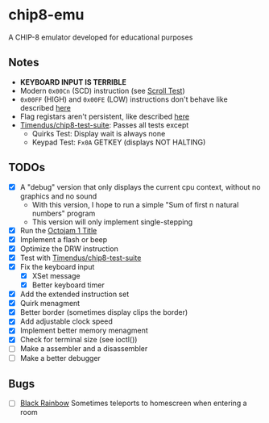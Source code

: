 # chip8-emu
A CHIP-8 emulator developed for educational purposes

## Notes
 - **KEYBOARD INPUT IS TERRIBLE**
 - Modern ``0x00Cn`` (SCD) instruction (see [Scroll Test](https://github.com/Timendus/chip8-test-suite#scrolling-test))
 - ``0x00FF`` (HIGH) and ``0x00FE`` (LOW) instructions don't behave like described [here](https://github.com/Chromatophore/HP48-Superchip/blob/master/investigations/quirk_display.md)
 - Flag registars aren't persistent, like described [here](https://johnearnest.github.io/Octo/docs/SuperChip.html)
 - [Timendus/chip8-test-suite](https://github.com/Timendus/chip8-test-suite): Passes all tests except
   - Quirks Test: Display wait is always none
   - Keypad Test: ``Fx0A`` GETKEY (displays NOT HALTING)


## TODOs
 - [x] A "debug" version that only displays the current cpu context, without no graphics and no sound
    - With this version, I hope to run a simple "Sum of first n natural numbers" program
    - This version will only implement single-stepping
 - [x] Run the [Octojam 1 Title](https://johnearnest.github.io/chip8Archive/play.html?p=octojam1title)
 - [x] Implement a flash or beep
 - [x] Optimize the DRW instruction
 - [x] Test with [Timendus/chip8-test-suite](https://github.com/Timendus/chip8-test-suite)
 - [x] Fix the keyboard input
   - [x] XSet message
   - [x] Better keyboard timer
 - [x] Add the extended instruction set
 - [x] Quirk menagment
 - [x] Better border (sometimes display clips the border)
 - [x] Add adjustable clock speed
 - [x] Implement better memory menagment
 - [x] Check for terminal size (see ioctl())
 - [ ] Make a assembler and a disassembler
 - [ ] Make a better debugger

## Bugs
 - [ ] [Black Rainbow](https://johnearnest.github.io/chip8Archive/play.html?p=blackrainbow) Sometimes teleports to homescreen when entering a room
